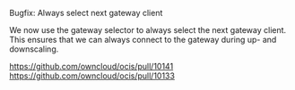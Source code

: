 Bugfix: Always select next gateway client

We now use the gateway selector to always select the next gateway client. This ensures that we can always connect to the gateway during up- and downscaling.

https://github.com/owncloud/ocis/pull/10141
https://github.com/owncloud/ocis/pull/10133